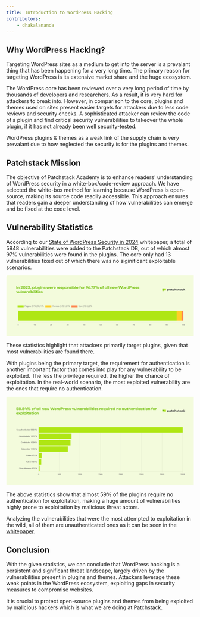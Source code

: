 ```yaml
---
title: Introduction to WordPress Hacking
contributors:
    - dhakalananda
---
```


## Why WordPress Hacking?

Targeting WordPress sites as a medium to get into the server is a prevalant thing that has been happening for a very long time. The primary reason for targeting WordPress is its extensive market share and the huge ecosystem.

The WordPress core has been reviewed over a very long period of time by thousands of developers and researchers. As a result, it is very hard for attackers to break into. However, in comparison to the core, plugins and themes used on sites present easier targets for attackers due to less code reviews and security checks. A sophisticated attacker can review the code of a plugin and find critical security vulnerabilities to takeover the whole plugin, if it has not already been well security-tested.

WordPress plugins & themes as a weak link of the supply chain is very prevalant due to how neglected the security is for the plugins and themes.

## Patchstack Mission

The objective of Patchstack Academy is to enhance readers' understanding of WordPress security in a white-box/code-review approach. We have selected the white-box method for learning because WordPress is open-source, making its source code readily accessible. This approach ensures that readers gain a deeper understanding of how vulnerabilities can emerge and be fixed at the code level.

## Vulnerability Statistics

According to our [State of WordPress Security in 2024](https://patchstack.com/whitepaper/state-of-wordpress-security-in-2024) whitepaper, a total of 5948 vulnerabilities were added to the Patchstack DB, out of which almost 97% vulnerabilities were found in the plugins. The core only had 13 vulnerabilities fixed out of which there was no siginificant exploitable scenarios.

![WP vulns by percentage](../../../../../public/images/wp-vulns-by-percentage.png)

These statistics highlight that attackers primarily target plugins, given that most vulnerabilities are found there.

With plugins being the primary target, the requirement for authentication is another important factor that comes into play for any vulnerability to be exploited. The less the privilege required, the higher the chance of exploitation. In the real-world scenario, the most exploited vulnerability are the ones that require no authentication.

![WP vulns by unauth privilege percentage](../../../../../public/images/unauth-vulns-percentage.png)

The above statistics show that almost 59% of the plugins require no authentication for exploitation, making a huge amount of vulnerabilities highly prone to exploitation by malicious threat actors.

Analyzing the vulnerabilities that were the most attempted to exploitation in the wild, all of them are unauthenticated ones as it can be seen in the [whitepaper](https://patchstack.com/whitepaper/state-of-wordpress-security-in-2024#headline-1007-17052).

## Conclusion

With the given statistics, we can conclude that WordPress hacking is a persistent and significant threat landscape, largely driven by the vulnerabilities present in plugins and themes. Attackers leverage these weak points in the WordPress ecosystem, exploiting gaps in security measures to compromise websites.

It is crucial to protect open-source plugins and themes from being exploited by malicious hackers which is what we are doing at Patchstack.